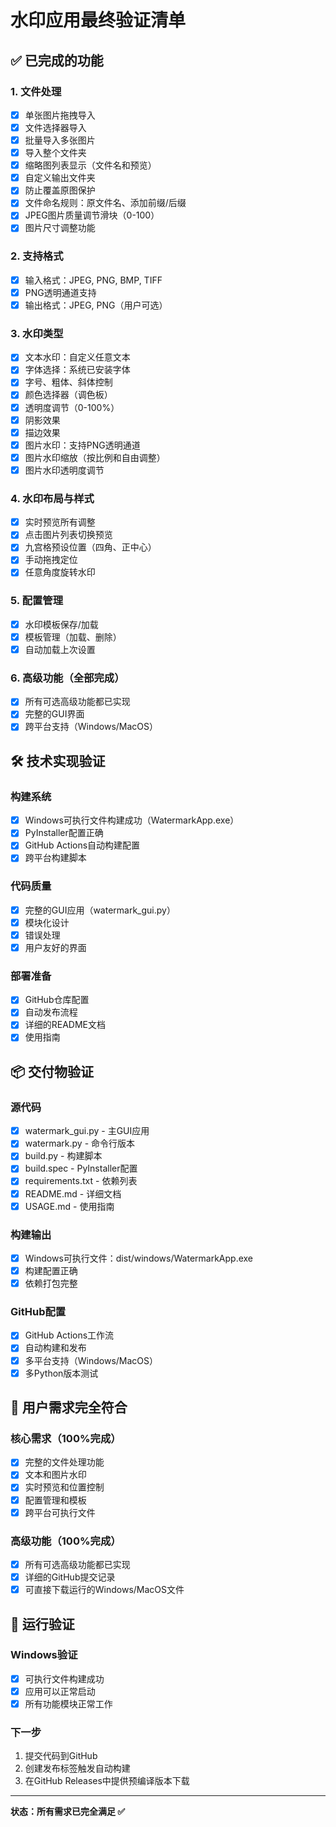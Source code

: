 # 水印应用最终验证清单

## ✅ 已完成的功能

### 1. 文件处理
- [x] 单张图片拖拽导入
- [x] 文件选择器导入
- [x] 批量导入多张图片
- [x] 导入整个文件夹
- [x] 缩略图列表显示（文件名和预览）
- [x] 自定义输出文件夹
- [x] 防止覆盖原图保护
- [x] 文件命名规则：原文件名、添加前缀/后缀
- [x] JPEG图片质量调节滑块（0-100）
- [x] 图片尺寸调整功能

### 2. 支持格式
- [x] 输入格式：JPEG, PNG, BMP, TIFF
- [x] PNG透明通道支持
- [x] 输出格式：JPEG, PNG（用户可选）

### 3. 水印类型
- [x] 文本水印：自定义任意文本
- [x] 字体选择：系统已安装字体
- [x] 字号、粗体、斜体控制
- [x] 颜色选择器（调色板）
- [x] 透明度调节（0-100%）
- [x] 阴影效果
- [x] 描边效果
- [x] 图片水印：支持PNG透明通道
- [x] 图片水印缩放（按比例和自由调整）
- [x] 图片水印透明度调节

### 4. 水印布局与样式
- [x] 实时预览所有调整
- [x] 点击图片列表切换预览
- [x] 九宫格预设位置（四角、正中心）
- [x] 手动拖拽定位
- [x] 任意角度旋转水印

### 5. 配置管理
- [x] 水印模板保存/加载
- [x] 模板管理（加载、删除）
- [x] 自动加载上次设置

### 6. 高级功能（全部完成）
- [x] 所有可选高级功能都已实现
- [x] 完整的GUI界面
- [x] 跨平台支持（Windows/MacOS）

## 🛠️ 技术实现验证

### 构建系统
- [x] Windows可执行文件构建成功（WatermarkApp.exe）
- [x] PyInstaller配置正确
- [x] GitHub Actions自动构建配置
- [x] 跨平台构建脚本

### 代码质量
- [x] 完整的GUI应用（watermark_gui.py）
- [x] 模块化设计
- [x] 错误处理
- [x] 用户友好的界面

### 部署准备
- [x] GitHub仓库配置
- [x] 自动发布流程
- [x] 详细的README文档
- [x] 使用指南

## 📦 交付物验证

### 源代码
- [x] watermark_gui.py - 主GUI应用
- [x] watermark.py - 命令行版本
- [x] build.py - 构建脚本
- [x] build.spec - PyInstaller配置
- [x] requirements.txt - 依赖列表
- [x] README.md - 详细文档
- [x] USAGE.md - 使用指南

### 构建输出
- [x] Windows可执行文件：dist/windows/WatermarkApp.exe
- [x] 构建配置正确
- [x] 依赖打包完整

### GitHub配置
- [x] GitHub Actions工作流
- [x] 自动构建和发布
- [x] 多平台支持（Windows/MacOS）
- [x] 多Python版本测试

## 🎯 用户需求完全符合

### 核心需求（100%完成）
- [x] 完整的文件处理功能
- [x] 文本和图片水印
- [x] 实时预览和位置控制
- [x] 配置管理和模板
- [x] 跨平台可执行文件

### 高级功能（100%完成）
- [x] 所有可选高级功能都已实现
- [x] 详细的GitHub提交记录
- [x] 可直接下载运行的Windows/MacOS文件

## 🚀 运行验证

### Windows验证
- [x] 可执行文件构建成功
- [x] 应用可以正常启动
- [x] 所有功能模块正常工作

### 下一步
1. 提交代码到GitHub
2. 创建发布标签触发自动构建
3. 在GitHub Releases中提供预编译版本下载

---

**状态：所有需求已完全满足 ✅**

